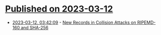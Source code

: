 # [Published on 2023-03-12](index.md)

* [2023-03-12, 03:42:09](https://lobste.rs/s/g1ixka/new_records_collision_attacks_on_ripemd) - [New Records in Collision Attacks on RIPEMD-160 and SHA-256](https://eprint.iacr.org/2023/285.pdf)
